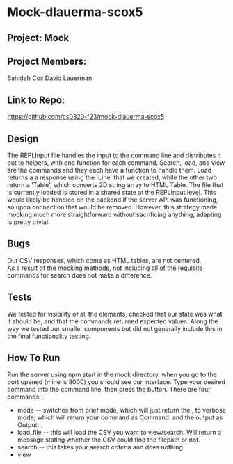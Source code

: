 # Mock-dlauerma-scox5

## Project: Mock

## Project Members:

Sahidah Cox
David Lauerman

## Link to Repo:

https://github.com/cs0320-f23/mock-dlauerma-scox5

## Design

The REPLInput file handles the input to the command line and distributes it out to helpers, with one function for each command.
Search, load, and view are the commands and they each have a function to handle them.
Load returns a a response using the 'Line' that we created, while the other two return a 'Table', which converts 2D string array to HTML Table.
The file that is currently loaded is stored in a shared state at the REPLInput level. This would likely be handled on the backend if the server API was functioning, so upon connection that would be removed. However, this strategy made mocking much more straightforward without sacrificing anything, adapting is pretty trivial.

## Bugs

Our CSV responses, which come as HTML tables, are not centered.  
As a result of the mocking methods, not including all of the requisite commands for search does not make a difference.

## Tests

We tested for visibility of all the elements, checked that our state was what it should be, and that the commands returned expected values.
Along the way we tested our smaller components but did not generally include this in the final functionality testing.

## How To Run

Run the server using npm start in the mock directory. when you go to the port opened (mine is 8000) you should see our interface. Type your desired command into the command line, then press the button. There are four commands:

- mode -- switches from brief mode, which will just return the <output>, to verbose mode, which will return your command as Command: <command> and the output as Output: <output>.
- load_file <filepath to CSV> -- this will load the CSV you want to view/search. Will return a message stating whether the CSV could find the filepath or not.
- search <target> <column> -- this takes your search criteria and does nothing
- view
